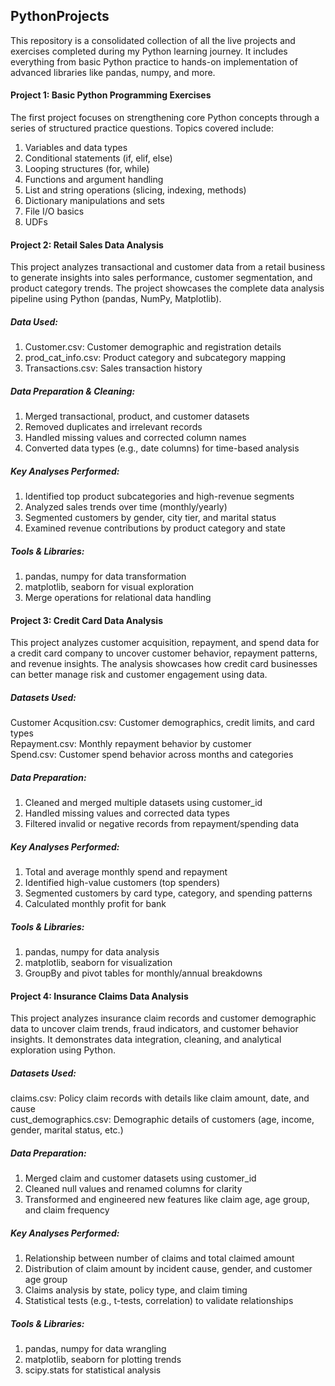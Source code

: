 ## PythonProjects
This repository is a consolidated collection of all the live projects and exercises completed during my Python learning journey. 
It includes everything from basic Python practice to hands-on implementation of advanced libraries like pandas, numpy, and more.
#### Project 1: Basic Python Programming Exercises
The first project focuses on strengthening core Python concepts through a series of structured practice questions. Topics covered include:
1. Variables and data types
2. Conditional statements (if, elif, else)
3. Looping structures (for, while)
4. Functions and argument handling
5. List and string operations (slicing, indexing, methods)
6. Dictionary manipulations and sets
7. File I/O basics
8. UDFs

#### Project 2: Retail Sales Data Analysis
This project analyzes transactional and customer data from a retail business to generate insights into sales performance, customer segmentation, and product category trends. The project showcases the complete data analysis pipeline using Python (pandas, NumPy, Matplotlib).
##### Data Used:
1. Customer.csv: Customer demographic and registration details<br>
2. prod_cat_info.csv: Product category and subcategory mapping<br>
3. Transactions.csv: Sales transaction history<br>
##### Data Preparation & Cleaning:
1. Merged transactional, product, and customer datasets
2. Removed duplicates and irrelevant records
3. Handled missing values and corrected column names
4. Converted data types (e.g., date columns) for time-based analysis
##### Key Analyses Performed:
1. Identified top product subcategories and high-revenue segments
2. Analyzed sales trends over time (monthly/yearly)
3. Segmented customers by gender, city tier, and marital status
4. Examined revenue contributions by product category and state
##### Tools & Libraries:
1. pandas, numpy for data transformation
2. matplotlib, seaborn for visual exploration
3. Merge operations for relational data handling

#### Project 3: Credit Card Data Analysis
This project analyzes customer acquisition, repayment, and spend data for a credit card company to uncover customer behavior, repayment patterns, and revenue insights. The analysis showcases how credit card businesses can better manage risk and customer engagement using data.

##### Datasets Used:
Customer Acqusition.csv: Customer demographics, credit limits, and card types<br>
Repayment.csv: Monthly repayment behavior by customer<br>
Spend.csv: Customer spend behavior across months and categories<br>
##### Data Preparation:
1. Cleaned and merged multiple datasets using customer_id
2. Handled missing values and corrected data types
3. Filtered invalid or negative records from repayment/spending data
##### Key Analyses Performed:
1. Total and average monthly spend and repayment
2. Identified high-value customers (top spenders)
3. Segmented customers by card type, category, and spending patterns
4. Calculated monthly profit for bank
##### Tools & Libraries:
1. pandas, numpy for data analysis
2. matplotlib, seaborn for visualization
3. GroupBy and pivot tables for monthly/annual breakdowns

#### Project 4: Insurance Claims Data Analysis
This project analyzes insurance claim records and customer demographic data to uncover claim trends, fraud indicators, and customer behavior insights. It demonstrates data integration, cleaning, and analytical exploration using Python.

##### Datasets Used:
claims.csv: Policy claim records with details like claim amount, date, and cause<br>
cust_demographics.csv: Demographic details of customers (age, income, gender, marital status, etc.)<br>
##### Data Preparation:
1. Merged claim and customer datasets using customer_id
2. Cleaned null values and renamed columns for clarity
3. Transformed and engineered new features like claim age, age group, and claim frequency
##### Key Analyses Performed:
1. Relationship between number of claims and total claimed amount
2. Distribution of claim amount by incident cause, gender, and customer age group
3. Claims analysis by state, policy type, and claim timing
4. Statistical tests (e.g., t-tests, correlation) to validate relationships
##### Tools & Libraries:
1. pandas, numpy for data wrangling
2. matplotlib, seaborn for plotting trends
3. scipy.stats for statistical analysis

